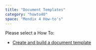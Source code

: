 ```yaml
---
title: "Document Templates"
category: "howto40"
space: "Mendix 4 How-to's"
---
```

Please select a How To:

*   [Create and build a document template](Create+and+build+a+document+template)